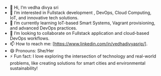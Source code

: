 - 👋 Hi, I’m vedha divya sri  
- 👀 I’m interested in  Fullstack development , DevOps, Cloud Computing, IoT, and innovative tech solutions.  
- 🌱 I’m currently learning IoT-based Smart Systems, Vagrant provisioning, and advanced DevOps practices.  
- 💞️ I’m looking to collaborate on Fullstack application and cloud-based DevOps workflows.  
- 📫 How to reach me:  [https://www.linkedin.com/in/vedhadivyasrip/].  
- 😄 Pronouns: She/Her  
- ⚡ Fun fact: I love exploring the intersection of technology and real-world problems, like creating solutions for smart cities and environmental sustainability!  
